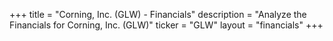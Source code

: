 +++
title = "Corning, Inc. (GLW) - Financials"
description = "Analyze the Financials for Corning, Inc. (GLW)"
ticker = "GLW"
layout = "financials"
+++

